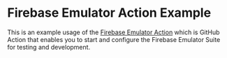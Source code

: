 # Firebase Emulator Action Example

This is an example usage of the [Firebase Emulator Action](https://github.com/invertase/firebase-emulator-action) which is GitHub Action that enables you to start and configure the Firebase Emulator Suite for testing and development.
